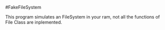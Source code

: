 #FakeFileSystem

This program simulates an FileSystem in your ram, not all the functions of File Class are inplemented.
